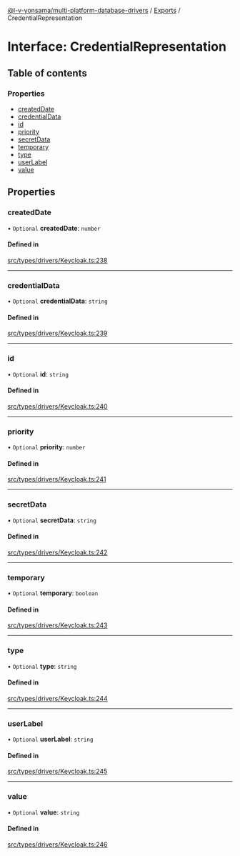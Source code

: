 [@l-v-yonsama/multi-platform-database-drivers](../README.md) / [Exports](../modules.md) / CredentialRepresentation

# Interface: CredentialRepresentation

## Table of contents

### Properties

- [createdDate](CredentialRepresentation.md#createddate)
- [credentialData](CredentialRepresentation.md#credentialdata)
- [id](CredentialRepresentation.md#id)
- [priority](CredentialRepresentation.md#priority)
- [secretData](CredentialRepresentation.md#secretdata)
- [temporary](CredentialRepresentation.md#temporary)
- [type](CredentialRepresentation.md#type)
- [userLabel](CredentialRepresentation.md#userlabel)
- [value](CredentialRepresentation.md#value)

## Properties

### createdDate

• `Optional` **createdDate**: `number`

#### Defined in

[src/types/drivers/Keycloak.ts:238](https://github.com/l-v-yonsama/db-drivers/blob/d4478ef/src/types/drivers/Keycloak.ts#L238)

___

### credentialData

• `Optional` **credentialData**: `string`

#### Defined in

[src/types/drivers/Keycloak.ts:239](https://github.com/l-v-yonsama/db-drivers/blob/d4478ef/src/types/drivers/Keycloak.ts#L239)

___

### id

• `Optional` **id**: `string`

#### Defined in

[src/types/drivers/Keycloak.ts:240](https://github.com/l-v-yonsama/db-drivers/blob/d4478ef/src/types/drivers/Keycloak.ts#L240)

___

### priority

• `Optional` **priority**: `number`

#### Defined in

[src/types/drivers/Keycloak.ts:241](https://github.com/l-v-yonsama/db-drivers/blob/d4478ef/src/types/drivers/Keycloak.ts#L241)

___

### secretData

• `Optional` **secretData**: `string`

#### Defined in

[src/types/drivers/Keycloak.ts:242](https://github.com/l-v-yonsama/db-drivers/blob/d4478ef/src/types/drivers/Keycloak.ts#L242)

___

### temporary

• `Optional` **temporary**: `boolean`

#### Defined in

[src/types/drivers/Keycloak.ts:243](https://github.com/l-v-yonsama/db-drivers/blob/d4478ef/src/types/drivers/Keycloak.ts#L243)

___

### type

• `Optional` **type**: `string`

#### Defined in

[src/types/drivers/Keycloak.ts:244](https://github.com/l-v-yonsama/db-drivers/blob/d4478ef/src/types/drivers/Keycloak.ts#L244)

___

### userLabel

• `Optional` **userLabel**: `string`

#### Defined in

[src/types/drivers/Keycloak.ts:245](https://github.com/l-v-yonsama/db-drivers/blob/d4478ef/src/types/drivers/Keycloak.ts#L245)

___

### value

• `Optional` **value**: `string`

#### Defined in

[src/types/drivers/Keycloak.ts:246](https://github.com/l-v-yonsama/db-drivers/blob/d4478ef/src/types/drivers/Keycloak.ts#L246)
